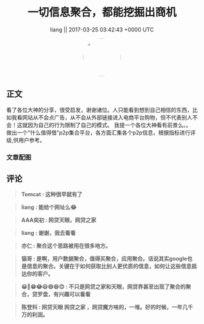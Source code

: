 <h1 align="center">一切信息聚合，都能挖掘出商机</h1>




<p align="center">
    <a>liang || 2017-03-25 03:42:43 &#43;0000 UTC</a>
</p>

<div align="center">
    <img src="https://images.zsxq.com/FtgZphZttnyRqPrbCjHv8KGJRVI2?e=1590940799&amp;token=kIxbL07-8jAj8w1n4s9zv64FuZZNEATmlU_Vm6zD:uu9P6_KURiRPuWHeoPSOptQ-GJo=" width="100" height="100" style="border:1px solid;border-radius:50%; color:#ffffff"/>
</div>




## 正文

<div>
看了各位大神的分享，很受启发，谢谢诸位。人只能看到想到自己相信的东西，比如我看网站从不会点广告，从不会从外部链接进入电商平台购物，但不代表别人不会！这就因为自己的行为限制了自己的模式。
我提一个各位大神看有前景么。。
做出一个&#34;什么值得借&#34;p2p集合平台，各方面汇集各个p2p信息，根据指标进行评级,供用户参考。
</div>

### 文章配图

<div class="image" align="center">

</div>


## 评论

<div align="left">
<div>

<blockquote >
<span> <strong>Tomcat : 这种很早就有了 </strong></span>
</blockquote>

<blockquote >
<span> <strong>liang : 能给个网址么😂 </strong></span>
</blockquote>

<blockquote >
<span> <strong>AAA奕初 : 网贷天眼，网贷之家 </strong></span>
</blockquote>

<blockquote >
<span> <strong>liang : 谢谢，我去看看 </strong></span>
</blockquote>

<blockquote >
<span> <strong>亦仁 : 聚合这个思路被用在很多地方。 </strong></span>
</blockquote>

<blockquote >
<span> <strong>猫哥 : 是啊，用户数据聚合，值得买聚合，应用聚合。话说其实google也是信息的聚合。关键在于如何获取比别人更优质的信息，如何让这些信息抵达你的客户。 </strong></span>
</blockquote>

<blockquote >
<span> <strong>😀😬😁😂😃😄😆😊 : 不只是网贷之家和天眼，网贷界甚至出现了聚合的聚合，贷罗盘，有兴趣可以看看 </strong></span>
</blockquote>

<blockquote >
<span> <strong>陈登科 : 网贷天眼  网贷之家  ，网贷魔方啥的，一堆。好的时候，一年几千万的利润。 </strong></span>
</blockquote>

</div>
</div>